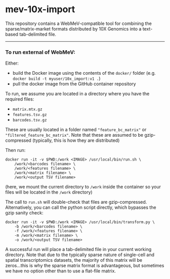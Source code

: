 # mev-10x-import

This repository contains a WebMeV-compatible tool for combining the sparse/matrix-market formats distributed by 10X Genomics into a text-based tab-delimited file.

---

### To run external of WebMeV:

Either:
- build the Docker image using the contents of the `docker/` folder (e.g. `docker build -t myuser/10x_import:v1 .`) 
- pull the docker image from the GitHub container repository

To run, we assume you are located in a directory where you have the required files:
- `matrix.mtx.gz`
- `features.tsv.gz`
- `barcodes.tsv.gz`

These are usually located in a folder named `"feature_bc_matrix"` or `"filtered_feature_bc_matrix"`. Note that these are assumed to be gzip-compressed (typically, this is how they are distributed)

Then run:
```
docker run -it -v $PWD:/work <IMAGE> /usr/local/bin/run.sh \
    /work/<barcodes filename> \
    /work/<features filename> \
    /work/<matrix filename> \
    /work/<output TSV filename>
```
(here, we mount the current directory to `/work` inside the container so your files will be located in the `/work` directory)

The call to `run.sh` will double-check that files are gzip-compressed. Alternatively, you can call the python script directly, which bypasses the gzip sanity check:
```
docker run -it -v $PWD:/work <IMAGE> /usr/local/bin/transform.py \
    -b /work/<barcodes filename> \
    -f /work/<features filename> \
    -m /work/<matrix filename> \
    -o /work/<output TSV filename>
```
A successful run will place a tab-delimited file in your current working directory. Note that due to the typically sparse nature of single-cell and spatial transcriptomics datasets, the majority of this matrix will be zeros...this is why the sparse matrix format is advantageous, but sometimes we have no option other than to use a flat-file matrix.